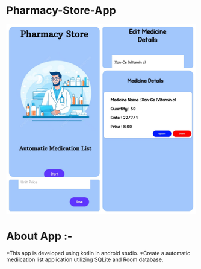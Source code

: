 # Pharmacy-Store-App

![Alt Text](https://github.com/SKSpraveen/Pharmacy-Store-App/blob/main/pApp.jpg?raw=true)

# About App :-

*This app is developed using kotlin in android studio.
*Create a automatic mediication list application utilizing SQLite and Room database.
